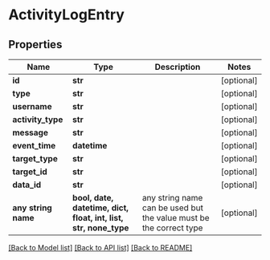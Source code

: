 # ActivityLogEntry


## Properties
Name | Type | Description | Notes
------------ | ------------- | ------------- | -------------
**id** | **str** |  | [optional] 
**type** | **str** |  | [optional] 
**username** | **str** |  | [optional] 
**activity_type** | **str** |  | [optional] 
**message** | **str** |  | [optional] 
**event_time** | **datetime** |  | [optional] 
**target_type** | **str** |  | [optional] 
**target_id** | **str** |  | [optional] 
**data_id** | **str** |  | [optional] 
**any string name** | **bool, date, datetime, dict, float, int, list, str, none_type** | any string name can be used but the value must be the correct type | [optional]

[[Back to Model list]](../README.md#documentation-for-models) [[Back to API list]](../README.md#documentation-for-api-endpoints) [[Back to README]](../README.md)


